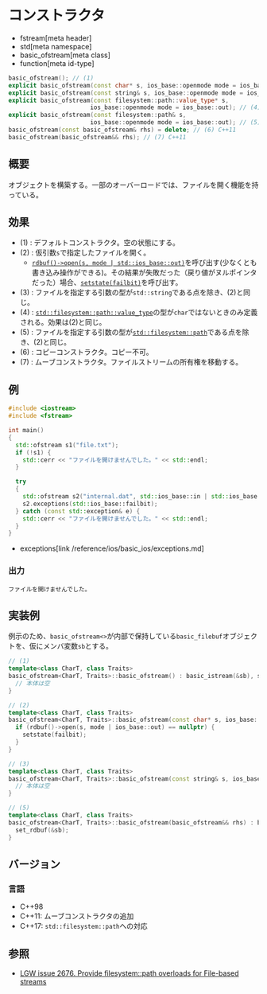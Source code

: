 # コンストラクタ
* fstream[meta header]
* std[meta namespace]
* basic_ofstream[meta class]
* function[meta id-type]

```cpp
basic_ofstream(); // (1)
explicit basic_ofstream(const char* s, ios_base::openmode mode = ios_base::out); // (2)
explicit basic_ofstream(const string& s, ios_base::openmode mode = ios_base::out); // (3)
explicit basic_ofstream(const filesystem::path::value_type* s,
                       ios_base::openmode mode = ios_base::out); // (4) C++17
explicit basic_ofstream(const filesystem::path& s,
                       ios_base::openmode mode = ios_base::out); // (5) C++17
basic_ofstream(const basic_ofstream& rhs) = delete; // (6) C++11
basic_ofstream(basic_ofstream&& rhs); // (7) C++11
```

## 概要
オブジェクトを構築する。一部のオーバーロードでは、ファイルを開く機能を持っている。

## 効果

- (1) : デフォルトコンストラクタ。空の状態にする。
- (2) : 仮引数`s`で指定したファイルを開く。
    - [`rdbuf()->open(s, mode | std::ios_base::out)`](/reference/fstream/basic_filebuf/open.md)を呼び出す(少なくとも書き込み操作ができる)。その結果が失敗だった（戻り値がヌルポインタだった）場合、[`setstate(failbit)`](/reference/ios/basic_ios/setstate.md)を呼び出す。
- (3) : ファイルを指定する引数の型が`std::string`である点を除き、(2)と同じ。
- (4) : [`std::filesystem​::​path​::​value_type`](/reference/filesystem/path.md)の型が`char`ではないときのみ定義される。効果は(2)と同じ。
- (5) : ファイルを指定する引数の型が[`std::filesystem::path`](/reference/filesystem/path.md)である点を除き、(2)と同じ。
- (6) : コピーコンストラクタ。コピー不可。
- (7) : ムーブコンストラクタ。ファイルストリームの所有権を移動する。

## 例

```cpp example
#include <iostream>
#include <fstream>

int main()
{
  std::ofstream s1("file.txt");
  if (!s1) {
    std::cerr << "ファイルを開けませんでした。" << std::endl;
  }

  try
  {
    std::ofstream s2("internal.dat", std::ios_base::in | std::ios_base::out | std::ios_base::binary);
    s2.exceptions(std::ios_base::failbit);
  } catch (const std::exception& e) {
    std::cerr << "ファイルを開けませんでした。" << std::endl;
  }
}
```
* exceptions[link /reference/ios/basic_ios/exceptions.md]

### 出力
```
ファイルを開けませんでした。
```

## 実装例

例示のため、`basic_ofstream<>`が内部で保持している`basic_filebuf`オブジェクトを、仮にメンバ変数`sb`とする。

```cpp
// (1)
template<class CharT, class Traits>
basic_ofstream<CharT, Traits>::basic_ofstream() : basic_istream(&sb), sb() {
  // 本体は空
}

// (2)
template<class CharT, class Traits>
basic_ofstream<CharT, Traits>::basic_ofstream(const char* s, ios_base::openmode mode) : basic_istream(&sb), sb() {
  if (rdbuf()->open(s, mode | ios_base::out) == nullptr) {
    setstate(failbit);
  }
}

// (3)
template<class CharT, class Traits>
basic_ofstream<CharT, Traits>::basic_ofstream(const string& s, ios_base::openmode mode) : basic_ofstream(s.c_str(), mode) {
  // 本体は空
}

// (5)
template<class CharT, class Traits>
basic_ofstream<CharT, Traits>::basic_ofstream(basic_ofstream&& rhs) : basic_istream(move(rhs)), sb(move(rhs.sb)) {
  set_rdbuf(&sb);
}
```

## バージョン
### 言語
- C++98
- C++11: ムーブコンストラクタの追加
- C++17: `std::filesystem::path`への対応

## 参照

- [LGW issue 2676. Provide filesystem::path overloads for File-based streams](https://wg21.cmeerw.net/lwg/issue2676)
